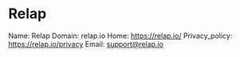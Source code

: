 
# Relap

Name: Relap
Domain: relap.io
Home: https://relap.io/
Privacy_policy: https://relap.io/privacy
Email: support@relap.io
